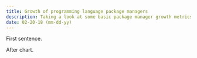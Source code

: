 ```yaml
---
title: Growth of programming language package managers
description: Taking a look at some basic package manager growth metrics.
date: 02-20-18 (mm-dd-yy)
---
```


First sentence.

<TreeMap csv="/2018-module-counts/last-quarter-additions.csv" />

After chart.
